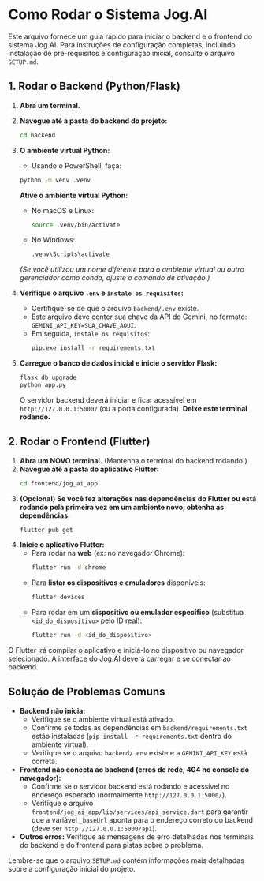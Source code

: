 # Como Rodar o Sistema Jog.AI

Este arquivo fornece um guia rápido para iniciar o backend e o frontend do sistema Jog.AI.
Para instruções de configuração completas, incluindo instalação de pré-requisitos e configuração inicial, consulte o arquivo `SETUP.md`.

## 1. Rodar o Backend (Python/Flask)

1.  **Abra um terminal.**
2.  **Navegue até a pasta do backend do projeto:**
    ```bash
    cd backend
    ```
3.  **O ambiente virtual Python:**
    * Usando o PowerShell, faça: 
    ```bash
    python -m venv .venv
    ```

    **Ative o ambiente virtual Python:**
    *   No macOS e Linux:
        ```bash
        source .venv/bin/activate
        ```
    *   No Windows:
        ```bash
        .venv\Scripts\activate
        ```
    *(Se você utilizou um nome diferente para o ambiente virtual ou outro gerenciador como conda, ajuste o comando de ativação.)*


4.  **Verifique o arquivo `.env` e `instale os requisitos`:**
    *   Certifique-se de que o arquivo `backend/.env` existe.
    *   Este arquivo deve conter sua chave da API do Gemini, no formato: `GEMINI_API_KEY=SUA_CHAVE_AQUI`.
    *   Em seguida, `instale os requisitos`:
        ```bash
        pip.exe install -r requirements.txt
        ```

5.  **Carregue o banco de dados inicial e inicie o servidor Flask:**
    ```bash
    flask db upgrade
    python app.py
    ```
    O servidor backend deverá iniciar e ficar acessível em `http://127.0.0.1:5000/` (ou a porta configurada).
    **Deixe este terminal rodando.**

## 2. Rodar o Frontend (Flutter)

1.  **Abra um NOVO terminal.** (Mantenha o terminal do backend rodando.)
2.  **Navegue até a pasta do aplicativo Flutter:**
    ```bash
    cd frontend/jog_ai_app
    ```
3.  **(Opcional) Se você fez alterações nas dependências do Flutter ou está rodando pela primeira vez em um ambiente novo, obtenha as dependências:**
    ```bash
    flutter pub get
    ```
4.  **Inicie o aplicativo Flutter:**
    *   Para rodar na **web** (ex: no navegador Chrome):
        ```bash
        flutter run -d chrome
        ```
    *   Para **listar os dispositivos e emuladores** disponíveis:
        ```bash
        flutter devices
        ```
    *   Para rodar em um **dispositivo ou emulador específico** (substitua `<id_do_dispositivo>` pelo ID real):
        ```bash
        flutter run -d <id_do_dispositivo>
        ```

O Flutter irá compilar o aplicativo e iniciá-lo no dispositivo ou navegador selecionado. A interface do Jog.AI deverá carregar e se conectar ao backend.

## Solução de Problemas Comuns

*   **Backend não inicia:**
    *   Verifique se o ambiente virtual está ativado.
    *   Confirme se todas as dependências em `backend/requirements.txt` estão instaladas (`pip install -r requirements.txt` dentro do ambiente virtual).
    *   Verifique se o arquivo `backend/.env` existe e a `GEMINI_API_KEY` está correta.
*   **Frontend não conecta ao backend (erros de rede, 404 no console do navegador):**
    *   Confirme se o servidor backend está rodando e acessível no endereço esperado (normalmente `http://127.0.0.1:5000/`).
    *   Verifique o arquivo `frontend/jog_ai_app/lib/services/api_service.dart` para garantir que a variável `_baseUrl` aponta para o endereço correto do backend (deve ser `http://127.0.0.1:5000/api`).
*   **Outros erros:** Verifique as mensagens de erro detalhadas nos terminais do backend e do frontend para pistas sobre o problema.

Lembre-se que o arquivo `SETUP.md` contém informações mais detalhadas sobre a configuração inicial do projeto. 
